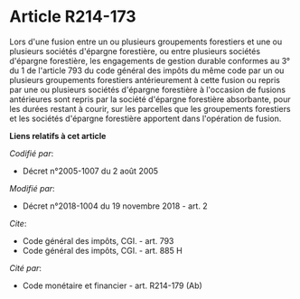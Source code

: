 # Article R214-173

Lors d'une fusion entre un ou plusieurs groupements forestiers et une ou plusieurs sociétés d'épargne forestière, ou entre
plusieurs sociétés d'épargne forestière, les engagements de gestion durable conformes au 3° du 1 de l'article 793 du code
général des impôts du même code par un ou plusieurs groupements forestiers antérieurement à cette fusion ou repris par une ou
plusieurs sociétés d'épargne forestière à l'occasion de fusions antérieures sont repris par la société d'épargne forestière
absorbante, pour les durées restant à courir, sur les parcelles que les groupements forestiers et les sociétés d'épargne
forestière apportent dans l'opération de fusion.

**Liens relatifs à cet article**

_Codifié par_:

  - Décret n°2005-1007 du 2 août 2005

_Modifié par_:

  - Décret n°2018-1004 du 19 novembre 2018 - art. 2

_Cite_:

  - Code général des impôts, CGI. - art. 793
  - Code général des impôts, CGI. - art. 885 H

_Cité par_:

  - Code monétaire et financier - art. R214-179 (Ab)
